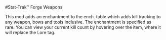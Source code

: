 #Stat-Trak™ Forge Weapons

This mod adds an enchantment to the ench. table which adds kill tracking to any weapon, bows and tools inclusive. The enchantment is specified as rare. You can view your current kill count by hovering over the item, where it will replace the Lore tag.